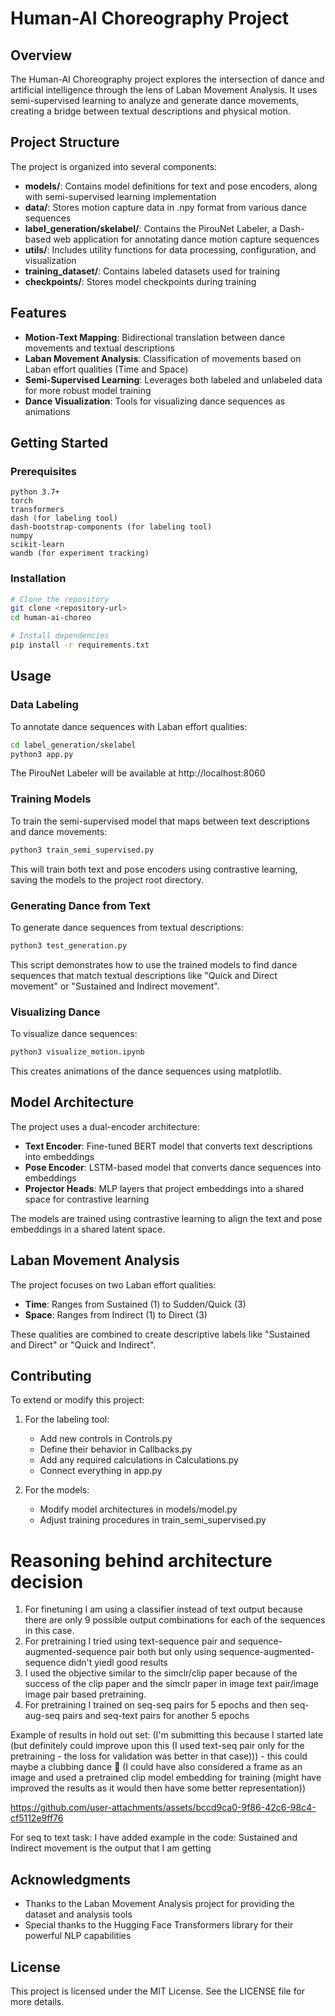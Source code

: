 # Human-AI Choreography Project

## Overview
The Human-AI Choreography project explores the intersection of dance and artificial intelligence through the lens of Laban Movement Analysis. It uses semi-supervised learning to analyze and generate dance movements, creating a bridge between textual descriptions and physical motion.

## Project Structure
The project is organized into several components:

- **models/**: Contains model definitions for text and pose encoders, along with semi-supervised learning implementation
- **data/**: Stores motion capture data in .npy format from various dance sequences
- **label_generation/skelabel/**: Contains the PirouNet Labeler, a Dash-based web application for annotating dance motion capture sequences
- **utils/**: Includes utility functions for data processing, configuration, and visualization
- **training_dataset/**: Contains labeled datasets used for training
- **checkpoints/**: Stores model checkpoints during training

## Features

- **Motion-Text Mapping**: Bidirectional translation between dance movements and textual descriptions
- **Laban Movement Analysis**: Classification of movements based on Laban effort qualities (Time and Space)
- **Semi-Supervised Learning**: Leverages both labeled and unlabeled data for more robust model training
- **Dance Visualization**: Tools for visualizing dance sequences as animations

## Getting Started

### Prerequisites

```
python 3.7+
torch
transformers
dash (for labeling tool)
dash-bootstrap-components (for labeling tool)
numpy
scikit-learn
wandb (for experiment tracking)
```

### Installation

```bash
# Clone the repository
git clone <repository-url>
cd human-ai-choreo

# Install dependencies
pip install -r requirements.txt
```

## Usage

### Data Labeling

To annotate dance sequences with Laban effort qualities:

```bash
cd label_generation/skelabel
python3 app.py
```

The PirouNet Labeler will be available at http://localhost:8060

### Training Models

To train the semi-supervised model that maps between text descriptions and dance movements:

```bash
python3 train_semi_supervised.py
```

This will train both text and pose encoders using contrastive learning, saving the models to the project root directory.

### Generating Dance from Text

To generate dance sequences from textual descriptions:

```bash
python3 test_generation.py
```

This script demonstrates how to use the trained models to find dance sequences that match textual descriptions like "Quick and Direct movement" or "Sustained and Indirect movement".

### Visualizing Dance

To visualize dance sequences:

```bash
python3 visualize_motion.ipynb
```

This creates animations of the dance sequences using matplotlib.

## Model Architecture

The project uses a dual-encoder architecture:

- **Text Encoder**: Fine-tuned BERT model that converts text descriptions into embeddings
- **Pose Encoder**: LSTM-based model that converts dance sequences into embeddings
- **Projector Heads**: MLP layers that project embeddings into a shared space for contrastive learning

The models are trained using contrastive learning to align the text and pose embeddings in a shared latent space.

## Laban Movement Analysis

The project focuses on two Laban effort qualities:

- **Time**: Ranges from Sustained (1) to Sudden/Quick (3)
- **Space**: Ranges from Indirect (1) to Direct (3)

These qualities are combined to create descriptive labels like "Sustained and Direct" or "Quick and Indirect".

## Contributing

To extend or modify this project:

1. For the labeling tool:
   - Add new controls in Controls.py
   - Define their behavior in Callbacks.py
   - Add any required calculations in Calculations.py
   - Connect everything in app.py

2. For the models:
   - Modify model architectures in models/model.py
   - Adjust training procedures in train_semi_supervised.py

# Reasoning behind architecture decision
1. For finetuning I am using a classifier instead of text output because there are only 9 possible output combinations for each of the sequences in this case.
2. For pretraining I tried using text-sequence pair and sequence-augmented-sequence pair both but only using  sequence-augmented-sequence  didn't yiedl good results
3. I used the objective similar to the simclr/clip paper because of the success of the clip paper and the simclr paper in image text pair/image image pair based pretraining.
4. For pretraining I trained on seq-seq pairs for 5 epochs and then seq-aug-seq pairs and seq-text pairs for another 5 epochs


Example of results in hold out set: (I'm submitting this because I started late (but definitely could improve upon this (I used text-seq pair only for the pretraining - the loss for validation was better in that case))) - this could maybe a clubbing dance 🤣 (I could have also considered a frame as an image and used a pretrained clip model embedding for training (might have improved the results as it would then have some better representation))

https://github.com/user-attachments/assets/bccd9ca0-9f86-42c6-98c4-cf5112e9ff76

For seq to text task:
I have added example in the code: Sustained and Indirect movement is the output that I am getting


## Acknowledgments
- Thanks to the Laban Movement Analysis project for providing the dataset and analysis tools
- Special thanks to the Hugging Face Transformers library for their powerful NLP capabilities

## License

This project is licensed under the MIT License. See the LICENSE file for more details.

